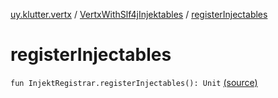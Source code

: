 [uy.klutter.vertx](../index.md) / [VertxWithSlf4jInjektables](index.md) / [registerInjectables](.)


# registerInjectables

`fun InjektRegistrar.registerInjectables(): Unit` [(source)](https://github.com/kohesive/klutter/blob/master/vertx3-jdk8/src/main/kotlin/uy/klutter/vertx/Injektable.kt#L26)


